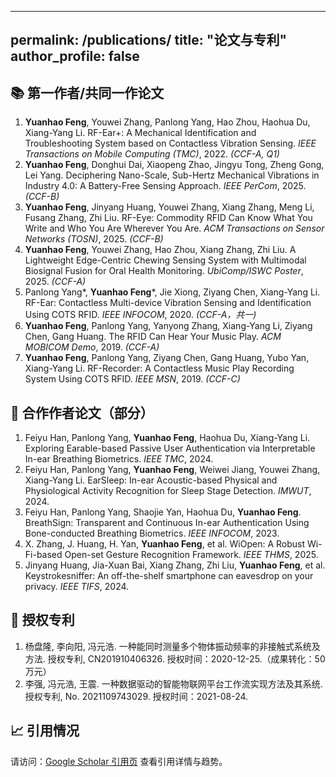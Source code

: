 ---

permalink: /publications/
title: "论文与专利"
author\_profile: false
----------------------

## 📚 第一作者/共同一作论文

1. **Yuanhao Feng**, Youwei Zhang, Panlong Yang, Hao Zhou, Haohua Du, Xiang-Yang Li. RF-Ear+: A Mechanical Identification and Troubleshooting System based on Contactless Vibration Sensing. *IEEE Transactions on Mobile Computing (TMC)*, 2022. *(CCF-A, Q1)*
2. **Yuanhao Feng**, Donghui Dai, Xiaopeng Zhao, Jingyu Tong, Zheng Gong, Lei Yang. Deciphering Nano-Scale, Sub-Hertz Mechanical Vibrations in Industry 4.0: A Battery-Free Sensing Approach. *IEEE PerCom*, 2025. *(CCF-B)*
3. **Yuanhao Feng**, Jinyang Huang, Youwei Zhang, Xiang Zhang, Meng Li, Fusang Zhang, Zhi Liu. RF-Eye: Commodity RFID Can Know What You Write and Who You Are Wherever You Are. *ACM Transactions on Sensor Networks (TOSN)*, 2025. *(CCF-B)*
4. **Yuanhao Feng**, Youwei Zhang, Hao Zhou, Xiang Zhang, Zhi Liu. A Lightweight Edge-Centric Chewing Sensing System with Multimodal Biosignal Fusion for Oral Health Monitoring. *UbiComp/ISWC Poster*, 2025. *(CCF-A)*
5. Panlong Yang\*, **Yuanhao Feng**\*, Jie Xiong, Ziyang Chen, Xiang-Yang Li. RF-Ear: Contactless Multi-device Vibration Sensing and Identification Using COTS RFID. *IEEE INFOCOM*, 2020. *(CCF-A，共一)*
6. **Yuanhao Feng**, Panlong Yang, Yanyong Zhang, Xiang-Yang Li, Ziyang Chen, Gang Huang. The RFID Can Hear Your Music Play. *ACM MOBICOM Demo*, 2019. *(CCF-A)*
7. **Yuanhao Feng**, Panlong Yang, Ziyang Chen, Gang Huang, Yubo Yan, Xiang-Yang Li. RF-Recorder: A Contactless Music Play Recording System Using COTS RFID. *IEEE MSN*, 2019. *(CCF-C)*

## 🤝 合作作者论文（部分）

1. Feiyu Han, Panlong Yang, **Yuanhao Feng**, Haohua Du, Xiang-Yang Li. Exploring Earable-based Passive User Authentication via Interpretable In-ear Breathing Biometrics. *IEEE TMC*, 2024.
2. Feiyu Han, Panlong Yang, **Yuanhao Feng**, Weiwei Jiang, Youwei Zhang, Xiang-Yang Li. EarSleep: In-ear Acoustic-based Physical and Physiological Activity Recognition for Sleep Stage Detection. *IMWUT*, 2024.
3. Feiyu Han, Panlong Yang, Shaojie Yan, Haohua Du, **Yuanhao Feng**. BreathSign: Transparent and Continuous In-ear Authentication Using Bone-conducted Breathing Biometrics. *IEEE INFOCOM*, 2023.
4. X. Zhang, J. Huang, H. Yan, **Yuanhao Feng**, et al. WiOpen: A Robust Wi-Fi-based Open-set Gesture Recognition Framework. *IEEE THMS*, 2025.
5. Jinyang Huang, Jia-Xuan Bai, Xiang Zhang, Zhi Liu, **Yuanhao Feng**, et al. Keystrokesniffer: An off-the-shelf smartphone can eavesdrop on your privacy. *IEEE TIFS*, 2024.

## 📄 授权专利

1. 杨盘隆, 李向阳, 冯元浩. 一种能同时测量多个物体振动频率的非接触式系统及方法. 授权专利, CN201910406326. 授权时间：2020-12-25.（成果转化：50万元）
2. 李强, 冯元浩, 王震. 一种数据驱动的智能物联网平台工作流实现方法及其系统. 授权专利, No. 2021109743029. 授权时间：2021-08-24.

## 📈 引用情况

请访问：[Google Scholar 引用页](https://scholar.google.com/citations?user=WMkMTb4AAAAJ) 查看引用详情与趋势。
